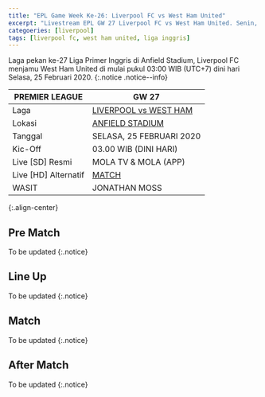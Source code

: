 ```yaml
---
title: "EPL Game Week Ke-26: Liverpool FC vs West Ham United"
excerpt: "Livestream EPL GW 27 Liverpool FC vs West Ham United. Senin, 25 Februari 2020 Pukul 03.00 WIB (UTC+7)."
categoeries: [liverpool]
tags: [liverpool fc, west ham united, liga inggris]
---
```


Laga pekan ke-27 Liga Primer Inggris di Anfield Stadium, Liverpool FC menjamu West Ham United di mulai pukul 03:00 WIB (UTC+7) dini hari Selasa, 25 Februari 2020.
{:.notice .notice--info}

|PREMIER LEAGUE|GW 27|
|---|---|
|Laga|[LIVERPOOL vs WEST HAM](/liverpool/home-vs-westham/)|
|Lokasi|[ANFIELD STADIUM](/liverpool/this-is-anfield-the-history-of-liverpools-famous-sign/)|
|Tanggal|SELASA, 25 FEBRUARI 2020|
|Kic-Off|03.00 WIB (DINI HARI)|
|Live [SD] Resmi|MOLA TV & MOLA (APP)|
|Live [HD] Alternatif|[MATCH](#match)
|WASIT|JONATHAN MOSS|
{:.align-center}

## Pre Match

To be updated
{:.notice}

## Line Up

To be updated
{:.notice}

## Match

To be updated
{:.notice}

## After Match

To be updated
{:.notice}
